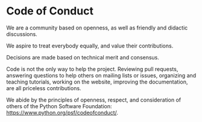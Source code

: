# Code of Conduct

We are a community based on openness, as well as friendly and didactic discussions.

We aspire to treat everybody equally, and value their contributions.

Decisions are made based on technical merit and consensus.

Code is not the only way to help the project. Reviewing pull requests,
answering questions to help others on mailing lists or issues, organizing
and teaching tutorials, working on the website, improving the documentation,
are all priceless contributions.

We abide by the principles of openness, respect, and consideration of others
of the Python Software Foundation: https://www.python.org/psf/codeofconduct/.